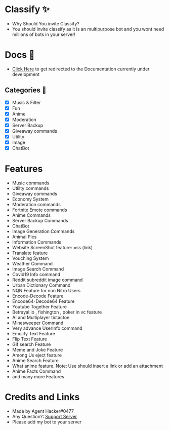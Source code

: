 # Classify ✨
- Why Should You invite Classify?
- You should invite classify as it is an multipurpose bot and you wont need millions of bots in your server!
# Docs 📑
- [Click Here](./Docs/MAIN.md) to get redirected to the Documentation currently under development
## Categories 📑
- [x] Music & Filter
- [x] Fun
- [x] Anime
- [x] Moderation
- [x] Server Backup
- [x] Giveaway commands
- [x] Utility
- [X] Image
- [X] ChatBot
# Features
- Music commands
- Utlilty commands
- Giveaway commands
- Economy System
- Moderation commands
- Fortnite Emote commands
- Anime Commands
- Server Backup Commands
- ChatBot
- Image Generation Commands
- Animal Pics
- Information Commands
- Website ScreenShot feature: =ss (link)
- Translate feature
- Vouching System
- Weather Command
- Image Search Command
- Covid19 Info command
- Reddit subreddit image command
- Urban Dictionary Command
- NQN Feature for non Nitro Users
- Encode-Decode Feature
- Encode64-Decode64 Feature
- Youtube Together Feature
- Betrayal io , fishington , poker in vc feature
- AI and Multiplayer tictactoe
- Minesweeper Command
- Very advance UserInfo command
- Emojify Text Feature
- Flip Text Feature
- Gif search Feature
- Meme and Joke Feature
- Among Us eject feature
- Anime Search Feature
- What anime feature. Note: Use should insert a link or add an attachment
- Anime Facts Command
- and many more Features
# Credits and Links
- Made by Agent Hacker#0477
- Any Question?: [Support Server](https://classifysite.agenthacker.repl.co/server_link.html)
- Please add my bot to your server
